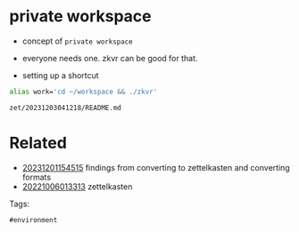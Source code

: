 # private workspace

- concept of `private workspace`
- everyone needs one. zkvr can be good for that.

- setting up a shortcut
```bash
alias work='cd ~/workspace && ./zkvr'
```

` zet/20231203041218/README.md `

# Related

- [20231201154515](/zet/20231201154515/README.md) findings from converting to zettelkasten and converting formats
- [20221006013313](/zet/20221006013313/README.md) zettelkasten

Tags:

    #environment
